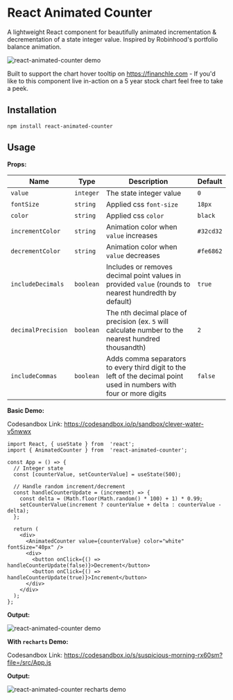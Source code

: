 # React Animated Counter

A lightweight React component for beautifully animated incrementation & decrementation of a state integer value. Inspired by Robinhood's portfolio balance animation. 

![react-animated-counter demo](https://media.giphy.com/media/v1.Y2lkPTc5MGI3NjExb2N4ZG5mcXE1ZWdsZzQ4bnlxdXlvcGcwamQzcWhmNGNvaGNoem14aiZlcD12MV9pbnRlcm5hbF9naWZfYnlfaWQmY3Q9Zw/6qomEsKHcyf6R1YmBs/source.gif)

Built to support the chart hover tooltip on https://financhle.com - If you'd like to this component live in-action on a 5 year stock chart feel free to take a peek.

## Installation

`npm install react-animated-counter`

## Usage

**Props:**

|     Name         |     Type     |             Description                                                                                                     |     Default    |
|------------------|--------------|-----------------------------------------------------------------------------------------------------------------------------|----------------|
|   `value`        | `integer`    | The state integer value                                                                                                     | `0`            |
|   `fontSize`     | `string`     | Applied css `font-size`                                                                                                     | `18px`         |
|   `color`        | `string`     | Applied css `color`                                                                                                         | `black`        |
| `incrementColor` | `string`     | Animation color when `value` increases                                                                                      | `#32cd32`      |
| `decrementColor` | `string`     | Animation color when `value` decreases                                                                                      | `#fe6862`      |
|`includeDecimals` | `boolean`    | Includes or removes decimal point values in provided `value` (rounds to nearest hundredth by default)                       | `true`         |
|`decimalPrecision`| `boolean`    | The nth decimal place of precision (ex. `5` will calculate number to the nearest hundred thousandth)                        | `2`            |
|`includeCommas`   | `boolean`    | Adds comma separators to every third digit to the left of the decimal point used in numbers with four or more digits        | `false`        |

**Basic Demo:**

Codesandbox Link: https://codesandbox.io/p/sandbox/clever-water-v5nwwx

```
import React, { useState } from  'react';
import { AnimatedCounter } from  'react-animated-counter';

const App = () => {
  // Integer state
  const [counterValue, setCounterValue] = useState(500);

  // Handle random increment/decrement
  const handleCounterUpdate = (increment) => {
    const delta = (Math.floor(Math.random() * 100) + 1) * 0.99;
    setCounterValue(increment ? counterValue + delta : counterValue - delta);
  };

  return (
    <div>
      <AnimatedCounter value={counterValue} color="white" fontSize="40px" />
      <div>
        <button onClick={() => handleCounterUpdate(false)}>Decrement</button>
        <button onClick={() => handleCounterUpdate(true)}>Increment</button>
      </div>
    </div>
  );
};
```

**Output:**

![react-animated-counter demo](https://media.giphy.com/media/v1.Y2lkPTc5MGI3NjExMzhwbnF0NDU1ZmhsMHRnZnFwdzVycXU5b2MzYnpxZ3ZtZzFhNG0xNyZlcD12MV9pbnRlcm5hbF9naWZfYnlfaWQmY3Q9Zw/N3Xsj09Gp9GbrKF86E/giphy.gif)

**With `recharts` Demo:**

Codesandbox Link: https://codesandbox.io/s/suspicious-morning-rx60sm?file=/src/App.js

**Output:**

![react-animated-counter recharts demo](https://media.giphy.com/media/v1.Y2lkPTc5MGI3NjExMXFoaHkzOG5oMG05aTF6dHo0NHRmOGxmdjQ0Zm1xdGdvNWprNDcyOSZlcD12MV9pbnRlcm5hbF9naWZfYnlfaWQmY3Q9Zw/IJP2ng53lyeF5QXi5T/giphy.gif)
